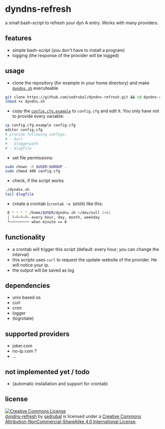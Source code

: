dyndns-refresh
==============

a small bash-script to refresh your dyn A entry. Works with many providers.

features
--------

 - simple bash-script (you don't have to install a program)
 - logging (the response of the provider will be logged)

usage
-----

 - clone the repository (for example in your home directory) and make [`dyndns.sh`](dyndns.sh) executeable

```bash
git clone https://github.com/sedrubal/dyndns-refresh.git && cd dyndns-refresh
chmod +x dyndns.sh
```

 - copy the [`config.cfg.example`](config.cfg.example) to `config.cfg` and edit it. You only have not to provide every variable:
```bash
cp config.cfg.example config.cfg
editor config.cfg
# provide following configs:
# - $url
# - $loggerpath
# - $logfile
```

 - set file permissions:

```bash
sudo chown -R $USER:$GROUP .
sudo chmod 400 config.cfg
```
 - check, if the script works

```bash
./dyndns.sh
tail $logfile
```

 - create a crontab (`crontab -e $USER`) like this:

```bash
 0 * * * * /home/$USER/dyndns.sh >/dev/null 2>&1
 │ └─┴─┴─┴─ every hour, day, month, weekday
 └───────── when minute == 0
```

functionality
-------------

 - a crontab will trigger this script (default: every hour; you can change the interval)
 - this scripts uses `curl` to request the update-website of the provider. He will notice your ip.
 - the output will be saved as log

dependencies
------------

 - unix based os
 - curl
 - cron
 - logger
 - (logrotate)

supported providers
-------------------

 - joker.com
 - no-ip.com ?
 - ...

not implemented yet / todo
--------------------------

 - (automatic installation and support for crontab)

license
-------

<a rel="license" href="http://creativecommons.org/licenses/by-nc-sa/4.0/"><img alt="Creative Commons License" style="border-width:0" src="https://i.creativecommons.org/l/by-nc-sa/4.0/88x31.png" /></a>
<br/>
<a href="https://github.com/sedrubal/dyndns-refresh">dyndns-refresh</a> by <a href="https://github.com/sedrubal/">sedrubal</a>
 is licensed under a <a href="http://creativecommons.org/licenses/by-nc-sa/4.0/">Creative Commons Attribution-NonCommercial-ShareAlike 4.0 International License</a>.


